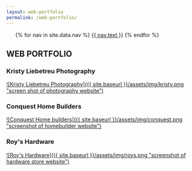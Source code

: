 ```yaml
---
layout: web-portfolio
permalink: /web-portfolio/
---
```


<ul class="nav-menu">
{% for nav in site.data.nav %}
<li{% if nav.url == page.url %} class="active"{% endif %}><a href="{{ nav.url }}">{{ nav.text }}</a></li>
{% endfor %}</ul>

## WEB PORTFOLIO

### Kristy Liebetreu Photography

<a href="https://kristyliebetreuphotography.com/" target="_blank">
![Kristy Liebetreu Photography]({{ site.baseurl }}/assets/img/kristy.png "screen shot of photography website")
</a>


### Conquest Home Builders
<a href="http://royscorner.com/wp/" target="_blank">
![Conquest Home builders]({{ site.baseurl }}/assets/img/conquest.png "screenshot of homebuilder website")
</a>


### Roy's Hardware
<a href="http://conquestbuilders.com/" target="_blank">
![Roy's Hardware]({{ site.baseurl }}/assets/img/roys.png "screenshot of hardware store website")
</a>